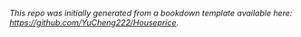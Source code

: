 
*This repo was initially generated from a bookdown template available here: https://github.com/YuCheng222/Houseprice.*	





